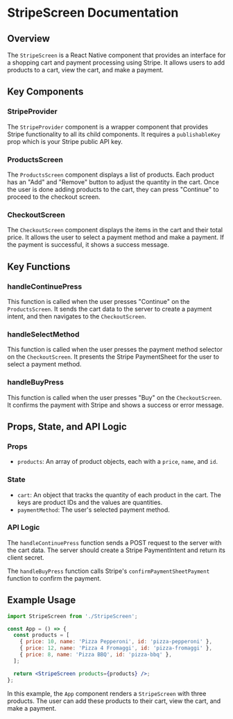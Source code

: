 # StripeScreen Documentation

## Overview

The `StripeScreen` is a React Native component that provides an interface for a shopping cart and payment processing using Stripe. It allows users to add products to a cart, view the cart, and make a payment.

## Key Components

### StripeProvider

The `StripeProvider` component is a wrapper component that provides Stripe functionality to all its child components. It requires a `publishableKey` prop which is your Stripe public API key.

### ProductsScreen

The `ProductsScreen` component displays a list of products. Each product has an "Add" and "Remove" button to adjust the quantity in the cart. Once the user is done adding products to the cart, they can press "Continue" to proceed to the checkout screen.

### CheckoutScreen

The `CheckoutScreen` component displays the items in the cart and their total price. It allows the user to select a payment method and make a payment. If the payment is successful, it shows a success message.

## Key Functions

### handleContinuePress

This function is called when the user presses "Continue" on the `ProductsScreen`. It sends the cart data to the server to create a payment intent, and then navigates to the `CheckoutScreen`.

### handleSelectMethod

This function is called when the user presses the payment method selector on the `CheckoutScreen`. It presents the Stripe PaymentSheet for the user to select a payment method.

### handleBuyPress

This function is called when the user presses "Buy" on the `CheckoutScreen`. It confirms the payment with Stripe and shows a success or error message.

## Props, State, and API Logic

### Props

- `products`: An array of product objects, each with a `price`, `name`, and `id`.

### State

- `cart`: An object that tracks the quantity of each product in the cart. The keys are product IDs and the values are quantities.
- `paymentMethod`: The user's selected payment method.

### API Logic

The `handleContinuePress` function sends a POST request to the server with the cart data. The server should create a Stripe PaymentIntent and return its client secret.

The `handleBuyPress` function calls Stripe's `confirmPaymentSheetPayment` function to confirm the payment.

## Example Usage

```jsx
import StripeScreen from './StripeScreen';

const App = () => {
  const products = [
    { price: 10, name: 'Pizza Pepperoni', id: 'pizza-pepperoni' },
    { price: 12, name: 'Pizza 4 Fromaggi', id: 'pizza-fromaggi' },
    { price: 8, name: 'Pizza BBQ', id: 'pizza-bbq' },
  ];

  return <StripeScreen products={products} />;
};
```

In this example, the `App` component renders a `StripeScreen` with three products. The user can add these products to their cart, view the cart, and make a payment.